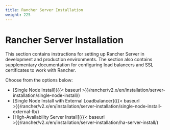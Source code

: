 ```yaml
---
title: Rancher Server Installation
weight: 225
---
```


# Rancher Server Installation

This section contains instructions for setting up Rancher Server in development and production environments. The section also contains supplementary documentation for configuring load balancers and SSL certificates to work with Rancher.

Choose from the options below:

- [Single Node Install]({{< baseurl >}}/rancher/v2.x/en/installation/server-installation/single-node-install/)
- [Single Node Install with External Loadbalancer]({{< baseurl >}}/rancher/v2.x/en/installation/server-installation/single-node-install-external-lb/)
- [High-Availability Server Install]({{< baseurl >}}/rancher/v2.x/en/installation/server-installation/ha-server-install/)
